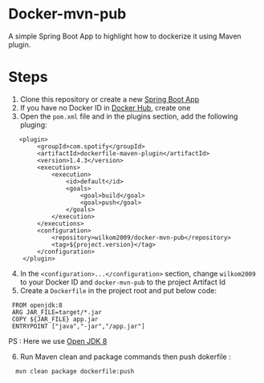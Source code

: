# Docker-mvn-pub
A simple Spring Boot App to highlight how to dockerize it using Maven plugin.

# Steps
1. Clone this repository or create a new [Spring Boot App](https://start.spring.io/)
2. If you have no Docker ID in [Docker Hub](https://hub.docker.com/), create one
3. Open the `pom.xml` file and in the plugins section, add the following pluging:
```JS
   <plugin>
		<groupId>com.spotify</groupId>
		<artifactId>dockerfile-maven-plugin</artifactId>
		<version>1.4.3</version>
		<executions>
			<execution>
				<id>default</id>
				<goals>
					<goal>build</goal>
					<goal>push</goal>
				</goals>
			</execution>
		</executions>
		<configuration>
			<repository>wilkom2009/docker-mvn-pub</repository>
			<tag>${project.version}</tag>
		</configuration>
	</plugin>
   ```
4. In the `<configuration>...</configuration>` section, change `wilkom2009` to your Docker ID and `docker-mvn-pub` to the project Artifact Id
5. Create a `Dockerfile` in the project root and put below code:
```JS
 FROM openjdk:8
 ARG JAR_FILE=target/*.jar
 COPY ${JAR_FILE} app.jar
 ENTRYPOINT ["java","-jar","/app.jar"]
```
PS : Here we use [Open JDK 8](https://openjdk.java.net/install/)

6. Run Maven clean and package commands then push dokerfile :
```sh
  mvn clean package dockerfile:push
```
